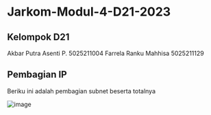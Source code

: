 # Jarkom-Modul-4-D21-2023

## Kelompok D21
Akbar Putra Asenti P. 5025211004
Farrela Ranku Mahhisa 5025211129

## Pembagian IP
Beriku ini adalah pembagian subnet beserta totalnya

![image](https://github.com/barpeot/Jarkom-Modul-4-D21-2023/assets/114351382/54b6872a-8346-4f6f-b956-845649ec33f0)
